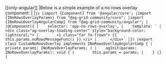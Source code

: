 [[only-angular]]
|Below is a simple example of a no rows overlay component:
|
|```js
|import {Component} from '@angular/core';
|import {INoRowsOverlayParams} from "@ag-grid-community/core";
|import {INoRowsOverlayAngularComp} from "@ag-grid-community/angular";
|
|@Component({
|    selector: 'app-no-rows-overlay',
|    template: `
|      <div class="ag-overlay-loading-center" style="background-color: lightcoral;">
|        <i class="far fa-frown"> {{ this.params.noRowsMessageFunc() }} </i>
|      </div>`
|})
|export class CustomNoRowsOverlay implements INoRowsOverlayAngularComp {
|    private params: INoRowsOverlayParams;
|
|    agInit(params: INoRowsOverlayParams): void {
|        this.params = params;
|    }
|}
|```
